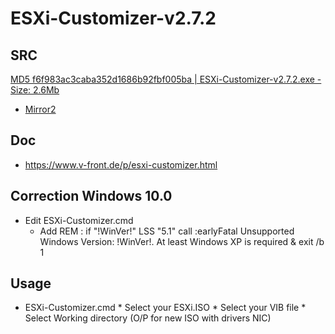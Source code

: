 # ESXi-Customizer-v2.7.2

## SRC
[MD5 f6f983ac3caba352d1686b92fbf005ba | ESXi-Customizer-v2.7.2.exe - Size: 2.6Mb ](https://versaweb.dl.sourceforge.net/project/tghautodesk/ESXi-Customizer-v2.7.2.exe)
* [Mirror2](http://vibsdepot.v-front.de/tools/ESXi-Customizer-v2.7.2.exe)

## Doc
* https://www.v-front.de/p/esxi-customizer.html

## Correction Windows 10.0
* Edit ESXi-Customizer.cmd
    * Add REM : if "!WinVer!" LSS "5.1" call :earlyFatal Unsupported Windows Version: !WinVer!. At least Windows XP is required & exit /b 1

## Usage
* ESXi-Customizer.cmd
      * Select your ESXi.ISO
      * Select your VIB file
      * Select Working directory (O/P for new ISO with drivers NIC)
